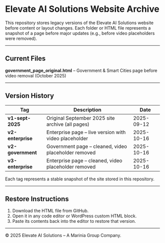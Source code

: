 # Elevate AI Solutions Website Archive

This repository stores legacy versions of the Elevate AI Solutions website before content or layout changes.
Each folder or HTML file represents a snapshot of a page before major updates (e.g., before video placeholders were removed).

---

## Current Files

**government_page_original.html** – Government & Smart Cities page before video removal (October 2025)

---

## Version History

| Tag | Description | Date |
|-----|--------------|------|
| **v1-sept-2025** | Original September 2025 site archive (all pages) | 2025-09-12 |
| **v2-enterprise** | Enterprise page – live version with video placeholder | 2025-10-16 |
| **v2-government** | Government page – cleaned, video placeholder removed | 2025-10-16 |
| **v3-enterprise** | Enterprise page – cleaned, video placeholder removed | 2025-10-16 |

Each tag represents a stable snapshot of the site stored in this repository.

---

## Restore Instructions

1. Download the HTML file from GitHub.  
2. Open it in any code editor or WordPress custom HTML block.  
3. Paste its contents back into the editor to restore that version.

---

© 2025 Elevate AI Solutions – A Marinia Group Company.
